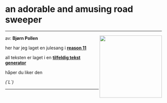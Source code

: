 # an adorable and amusing road sweeper

---

<img align="right" src="for_real.jpg" width="200">

av: **Bjørn Pollen**

her har jeg laget en julesang i **[reason 11](https://www.reasonstudios.com/en/reason/buy)**

all teksten er laget i en **[tilfeldig tekst generator](https://www.song-lyrics-generator.org.uk/create.php?song=25)**

håper du liker den

_(\`L`\)_

---
